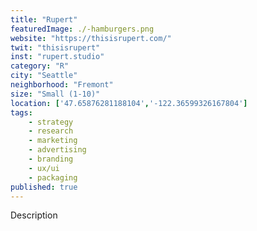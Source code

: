 ```yaml
---
title: "Rupert"
featuredImage: ./-hamburgers.png
website: "https://thisisrupert.com/"
twit: "thisisrupert"
inst: "rupert.studio"
category: "R"
city: "Seattle"
neighborhood: "Fremont"
size: "Small (1-10)"
location: ['47.65876281188104','-122.36599326167804']
tags:
    - strategy
    - research
    - marketing
    - advertising
    - branding
    - ux/ui
    - packaging
published: true
---
```


Description
